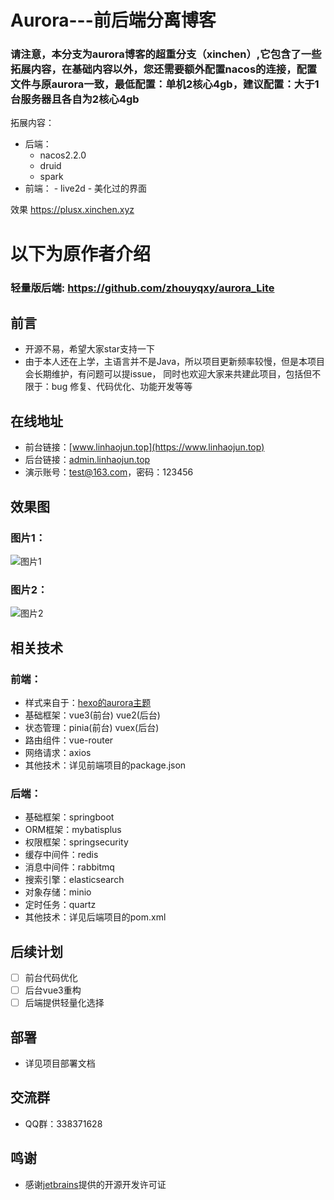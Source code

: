 # Aurora---前后端分离博客
### 请注意，本分支为aurora博客的超重分支（xinchen）,它包含了一些拓展内容，在基础内容以外，您还需要额外配置nacos的连接，配置文件与原aurora一致，最低配置：单机2核心4gb，建议配置：大于1台服务器且各自为2核心4gb
拓展内容：
  - 后端：
    - nacos2.2.0
    - druid
    - spark
   - 前端：
    - live2d
    - 美化过的界面
    
效果 https://plusx.xinchen.xyz
# 以下为原作者介绍
### 轻量版后端: https://github.com/zhouyqxy/aurora_Lite

## 前言

- 开源不易，希望大家star支持一下
- 由于本人还在上学，主语言并不是Java，所以项目更新频率较慢，但是本项目会长期维护，有问题可以提issue，
  同时也欢迎大家来共建此项目，包括但不限于：bug 修复、代码优化、功能开发等等

## 在线地址

- 前台链接：[www.linhaojun.top](https://www.linhaojun.top)
- 后台链接：[admin.linhaojun.top](https://admin.linhaojun.top)
- 演示账号：test@163.com，密码：123456

## 效果图

### 图片1：
![图片1](https://s3.bmp.ovh/imgs/2023/06/25/8a6ad38dfb27bb3a.png)

### 图片2：
![图片2](https://s3.bmp.ovh/imgs/2023/06/25/7036a13dc0a0488a.png)

## 相关技术

### 前端：

- 样式来自于：[hexo的aurora主题](https://github.com/auroral-ui/hexo-theme-aurora)
- 基础框架：vue3(前台) vue2(后台)
- 状态管理：pinia(前台) vuex(后台)
- 路由组件：vue-router
- 网络请求：axios
- 其他技术：详见前端项目的package.json

### 后端：

- 基础框架：springboot
- ORM框架：mybatisplus
- 权限框架：springsecurity
- 缓存中间件：redis
- 消息中间件：rabbitmq
- 搜索引擎：elasticsearch
- 对象存储：minio
- 定时任务：quartz
- 其他技术：详见后端项目的pom.xml

## 后续计划

- [ ] 前台代码优化
- [ ] 后台vue3重构
- [ ] 后端提供轻量化选择

## 部署

- 详见项目部署文档

## 交流群

- QQ群：338371628

## 鸣谢

- 感谢[jetbrains](https://www.jetbrains.com/)提供的开源开发许可证

